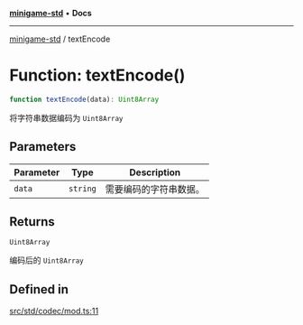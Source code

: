 [**minigame-std**](../README.md) • **Docs**

***

[minigame-std](../README.md) / textEncode

# Function: textEncode()

```ts
function textEncode(data): Uint8Array
```

将字符串数据编码为 `Uint8Array`

## Parameters

| Parameter | Type | Description |
| ------ | ------ | ------ |
| `data` | `string` | 需要编码的字符串数据。 |

## Returns

`Uint8Array`

编码后的 `Uint8Array`

## Defined in

[src/std/codec/mod.ts:11](https://github.com/JiangJie/minigame-std/blob/d842b492eda479274cfeb38a06f4c4255b5493bc/src/std/codec/mod.ts#L11)
